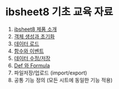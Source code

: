 # ibsheet8 기초 교육 자료
1. [ibsheet8 제품 소개](./1_intro/)
2. [객체 생성과 초기화](./2_initialize/)
3. [데이터 로드](./3_dataLoad/)
4. [함수와 이벤트](./4_function_event)
5. [데이터 수정/저장](./5_save)
6. [Def 와 Formula](./6_formula)
7. 파일저장/업로드 (import/export)
8. 공통 기능 정의 (모든 시트에 동일한 기능 적용)
